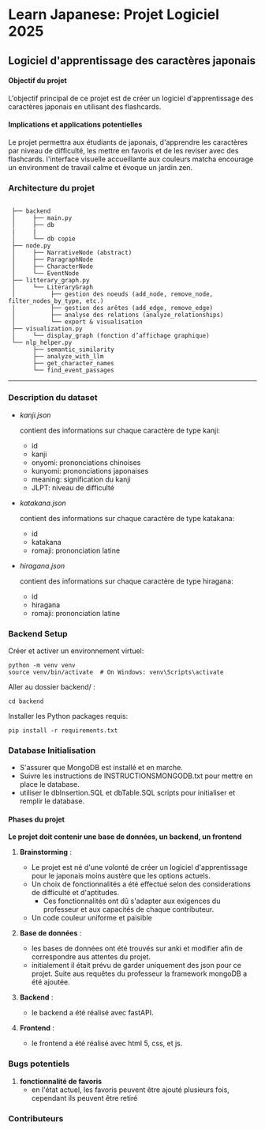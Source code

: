 # Learn Japanese: Projet Logiciel 2025
## Logiciel d'apprentissage des caractères japonais

#### Objectif du projet
L'objectif principal de ce projet est de créer un logiciel
d'apprentissage des caractères japonais en utilisant des flashcards.

#### Implications et applications potentielles
Le projet permettra aux étudiants de japonais, d'apprendre les caractères
par niveau de difficulté, les mettre en favoris et de les reviser avec des flashcards.
l'interface visuelle accueillante aux couleurs matcha encourage un environment 
de travail calme et évoque un jardin zen.

### Architecture du projet

```

 ├── backend
 │     ├── main.py
 │     ├── db
 |     |   
 │     └── db copie
 ├── node.py
 │     ├── NarrativeNode (abstract)
 │     ├── ParagraphNode
 │     ├── CharacterNode
 │     └── EventNode
 ├── litterary_graph.py
 │     └── LiteraryGraph
 │          ├── gestion des noeuds (add_node, remove_node, filter_nodes_by_type, etc.)
 │          ├── gestion des arêtes (add_edge, remove_edge)
 │          ├── analyse des relations (analyze_relationships)
 │          └── export & visualisation
 ├── visualization.py
 │     └── display_graph (fonction d’affichage graphique)
 └── nlp_helper.py
       ├── semantic_similarity
       ├── analyze_with_llm
       ├── get_character_names
       └── find_event_passages
```

---

### Description du dataset

* _kanji.json_

   contient des informations sur chaque caractère de type kanji:
  
  * id
  * kanji
  * onyomi: prononciations chinoises
  * kunyomi: prononciations japonaises
  * meaning: signification du kanji
  * JLPT: niveau de difficulté

* _katakana.json_

   contient des informations sur chaque caractère de type katakana:
  
  * id
  * katakana
  * romaji: prononciation latine

* _hiragana.json_

   contient des informations sur chaque caractère de type hiragana:
  
  * id
  * hiragana
  * romaji: prononciation latine


### Backend Setup

Créer et activer un environnement virtuel:

    python -m venv venv
    source venv/bin/activate  # On Windows: venv\Scripts\activate

Aller au dossier backend/ :

    cd backend

Installer les Python packages requis:

    pip install -r requirements.txt


### Database Initialisation

* S'assurer que MongoDB est installé et en marche.
* Suivre les instructions de INSTRUCTIONSMONGODB.txt pour mettre 
en place le database.
* utiliser le dbInsertion.SQL et dbTable.SQL scripts pour initialiser 
et remplir le database.

#### Phases du projet

**Le projet doit contenir une base de données, un backend, un frontend**

1. **Brainstorming** :
   - Le projet est né d'une volonté de créer un logiciel d'apprentissage pour
le japonais moins austère que les options actuels.
   - Un choix de fonctionnalités a été effectué selon des considerations de difficulté
et d'aptitudes.
     - Ces fonctionnalités ont dû s'adapter aux exigences du professeur et 
aux capacités de chaque contributeur.
   - Un code couleur uniforme et paisible

2. **Base de données** :
   - les bases de données ont été trouvés sur anki et modifier afin de
correspondre aus attentes du projet.
   - initialement il était prévu de garder uniquement des json pour ce projet.
Suite aus requêtes du professeur la framework mongoDB a été ajoutée.

3. **Backend** :
   - le backend a été réalisé avec fastAPI.

4. **Frontend** :
   - le frontend a été réalisé avec html 5, css, et js.
     
### Bugs potentiels
   
1. **fonctionnalité de favoris**
   - en l'état actuel, les favoris peuvent être ajouté plusieurs fois, 
cependant ils peuvent être retiré


### Contributeurs

